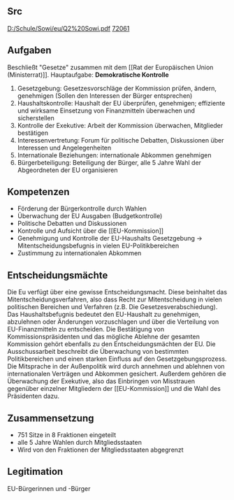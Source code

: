 Src
---
[D:/Schule/Sowi/eu/Q2%20Sowi.pdf](file:///D:/Schule/Sowi/eu/Q2%20Sowi.pdf)
[72061](https://www.ccbuchner.de/_files_media/livebook/5782/)


Aufgaben
---
Beschließt "Gesetze" zusammen mit dem [[Rat der Europäischen Union (Ministerrat)]].
Hauptaufgabe: **Demokratische Kontrolle**
1. Gesetzgebung: Gesetzesvorschläge der Kommission prüfen, ändern, genehmigen (Sollen den Interessen der Bürger entsprechen)
2. Haushaltskontrolle: Haushalt der EU überprüfen, genehmigen; effiziente und wirksame Einsetzung von Finanzmitteln überwachen und sicherstellen
3. Kontrolle der Exekutive: Arbeit der Kommission überwachen, Mitglieder bestätigen
4. Interessenvertretung: Forum für politische Debatten, Diskussionen über Interessen und Angelegenheiten
5. Internationale Beziehungen: internationale Abkommen genehmigen
6. Bürgerbeteiligung: Beteiligung der Bürger, alle 5 Jahre Wahl der Abgeordneten der EU organisieren


Kompetenzen
---
- Förderung der Bürgerkontrolle durch Wahlen 
- Überwachung der EU Ausgaben (Budgetkontrolle) 
- Politische Debatten und Diskussionen 
- Kontrolle und Aufsicht über die [[EU-Kommission]]
- Genehmigung und Kontrolle der EU-Haushalts Gesetzgebung -> Mitentscheidungsbefugnis in vielen EU-Politikbereichen 
- Zustimmung zu internationalen Abkommen


Entscheidungsmächte
---
Die Eu verfügt über eine gewisse Entscheidungsmacht. Diese beinhaltet das Mitentscheidungsverfahren, also dass Recht zur Mitentscheidung in vielen politischen Bereichen und Verfahren (z.B. Die Gesetzesverabschiedung). Das Haushaltsbefugnis bedeutet den EU-Haushalt zu genehmigen, abzulehnen oder Änderungen vorzuschlagen und über die Verteilung von EU-Finanzmitteln zu entscheiden. Die Bestätigung von Kommissionspräsidenten und das mögliche Ablehne der gesamten Kommission gehört ebenfalls zu den Entscheidungsmächten der EU. Die Ausschussarbeit beschreibt die Überwachung von bestimmten Politikbereichen und einen starken Einfluss auf den Gesetzgebungsprozess. Die Mitsprache in der Außenpolitik wird durch annehmen und ablehnen von internationalen Verträgen und Abkommen gesichert. Außerdem gehören die Überwachung der Exekutive, also das Einbringen von Misstrauen gegenüber einzelner Mitgliedern der [[EU-Kommission]] und die Wahl des Präsidenten dazu.


Zusammensetzung
---
- 751 Sitze in 8 Fraktionen eingeteilt
- alle 5 Jahre Wahlen durch Mitgliedsstaaten
- Wird von den Fraktionen der Mitgliedsstaaten abgegrenzt


Legitimation
---
EU-Bürgerinnen und -Bürger